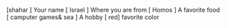 [shahar ] Your name
[ Israel ] Where you are from
[ Homos ] A favorite food
[ camputer games& sea ] A hobby
[ red] favorite color
